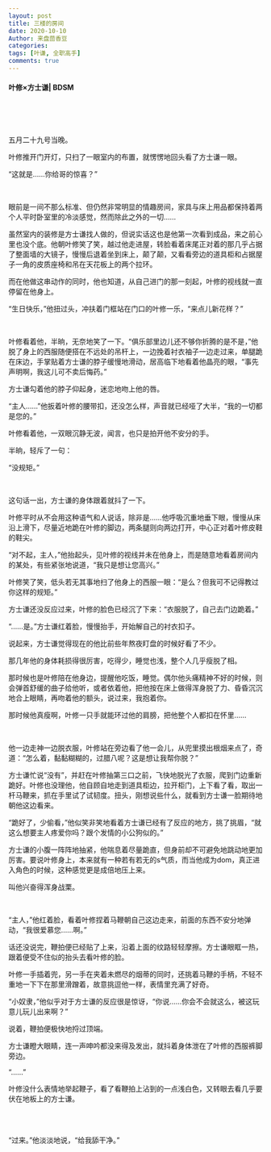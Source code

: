 ```yaml
---
layout: post
title: 三楼的房间
date: 2020-10-10
Author: 来盘茴香豆
categories: 
tags: [叶谦, 全职高手]
comments: true
--- 
```

#### 叶修×方士谦| BDSM



<br/><br/><br/>



五月二十九号当晚。

叶修推开门开灯，只扫了一眼室内的布置，就愣愣地回头看了方士谦一眼。

“这就是……你给哥的惊喜？”

 <br/>

眼前是一间不那么标准、但仍然非常明显的情趣房间，家具与床上用品都保持着两个人平时卧室里的冷淡感觉，然而除此之外的一切……

虽然室内的装修是方士谦找人做的，但说实话这也是他第一次看到成品，来之前心里也没个底。他朝叶修笑了笑，越过他走进屋，转脸看着床尾正对着的那几乎占据了整面墙的大镜子，慢慢后退着坐到床上，颠了颠，又看看旁边的道具柜和占据屋子一角的皮质座椅和吊在天花板上的两个拉环。

而在他做这串动作的同时，他也知道，从自己进门的那一刻起，叶修的视线就一直停留在他身上。

“生日快乐，”他扭过头，冲扶着门框站在门口的叶修一乐，“来点儿新花样？”

 <br/>

叶修看着他，半晌，无奈地笑了一下。“俱乐部里边儿还不够你折腾的是不是，”他脱了身上的西服随便搭在不远处的吊杆上，一边挽着衬衣袖子一边走过来，单腿跪在床边，手掌贴着方士谦的脖子缓慢地滑动，居高临下地看着他晶亮的眼，“事先声明啊，我这儿可不卖后悔药。”

方士谦勾着他的脖子仰起身，迷恋地吻上他的唇。

“主人……”他扳着叶修的腰带扣，还没怎么样，声音就已经哑了大半，“我的一切都是您的。”

叶修看着他，一双眼沉静无波，闻言，也只是拍开他不安分的手。

半晌，轻斥了一句：

“没规矩。”

 <br/>

这句话一出，方士谦的身体跟着就抖了一下。

叶修平时从不会用这种语气和人说话，除非是……他呼吸沉重地垂下眼，慢慢从床沿上滑下，尽量近地跪在叶修的脚边，两条腿则向两边打开，中心正对着叶修皮鞋的鞋尖。

“对不起，主人，”他抬起头，见叶修的视线并未在他身上，而是随意地看着房间内的某处，有些紧张地说道，“我只是想让您高兴。”

叶修笑了笑，低头若无其事地扫了他身上的西服一眼：“是么？但我可不记得教过你这样的规矩。”

方士谦还没反应过来，叶修的脸色已经沉了下来：“衣服脱了，自己去门边跪着。”

“……是。”方士谦红着脸，慢慢抬手，开始解自己的衬衣扣子。

说起来，方士谦觉得现在的他比前些年熬夜盯盘的时候好看了不少。

那几年他的身体耗损得很厉害，吃得少，睡觉也浅，整个人几乎瘦脱了相。

那时候也是叶修陪在他身边，提醒他吃饭，睡觉。偶尔他头痛精神不好的时候，则会弹首舒缓的曲子给他听，或者依着他，把他按在床上做得浑身脱了力、昏昏沉沉地合上眼睛，再吻着他的额头，说过来，我抱着你。

那时候他真瘦啊，叶修一只手就能环过他的肩膀，把他整个人都扣在怀里……

 <br/>

他一边走神一边脱衣服，叶修站在旁边看了他一会儿，从兜里摸出根烟来点了，奇道：“怎么着，黏黏糊糊的，过腊八呢？这是想让我帮你脱？”

方士谦忙说“没有”，并赶在叶修抽第三口之前，飞快地脱光了衣服，爬到门边重新跪好。叶修也没理他，他自顾自地走到道具柜边，拉开柜门，上下看了看，取出一杆马鞭来，抓在手里试了试韧度。扭头，刚想说些什么，就看到方士谦一脸期待地朝他这边看来。

“跪好了，少偷看，”他似笑非笑地看着方士谦已经有了反应的地方，挑了挑眉，“就这么想要主人疼爱你吗？跟个发情的小公狗似的。”

方士谦的小腹一阵阵地抽紧，他喘息着尽量跪直，但身前却不可避免地跳动地更加厉害。要说叶修身上，本来就有一种若有若无的s气质，而当他成为dom，真正进入角色的时候，这种感觉更是成倍地压上来。

叫他兴奋得浑身战栗。

 <br/>

“主人，”他红着脸，看着叶修捏着马鞭朝自己这边走来，前面的东西不安分地弹动，“我很爱慕您……啊。”

话还没说完，鞭拍便已经贴了上来，沿着上面的纹路轻轻摩擦。方士谦眼眶一热，跟着便受不住似的抬头去看叶修的脸。

叶修一手插着兜，另一手在夹着未燃尽的烟蒂的同时，还挑着马鞭的手柄，不轻不重地一下下在那里滑蹭着，故意挑逗他一样，表情里充满了好奇。

“小奴隶，”他似乎对于方士谦的反应很是惊讶，“你说……你会不会就这么，被这玩意儿玩儿出来啊？”

说着，鞭拍便极快地捋过顶端。

方士谦瞪大眼睛，连一声呻吟都没来得及发出，就抖着身体泄在了叶修的西服裤脚旁边。

“……”

叶修没什么表情地举起鞭子，看了看鞭拍上沾到的一点浅白色，又转眼去看几乎要伏在地板上的方士谦。

 
<br/><br/>
 

“过来。”他淡淡地说，“给我舔干净。”

 

 <br/><br/><br/><br/>

 

 
